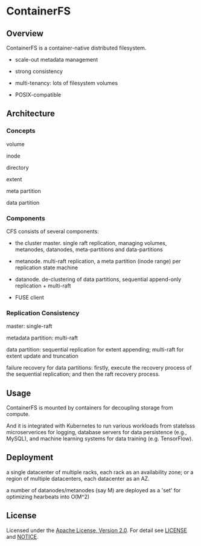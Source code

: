 # ContainerFS

## Overview

ContainerFS is a container-native distributed filesystem.

* scale-out metadata management

* strong consistency

* multi-tenancy: lots of filesystem volumes

* POSIX-compatible


## Architecture

### Concepts

volume

inode

directory

extent

meta partition

data partition

### Components

CFS consists of several components:

* the cluster master. single raft replication, managing volumes, metanodes, datanodes, meta-partitions and data-partitions

* metanode. multi-raft replication, a meta partition (inode range) per replication state machine

* datanode. de-clustering of data partitions, sequential append-only replication + multi-raft

* FUSE client

### Replication Consistency

master: single-raft

metadata partition: multi-raft

data partition: sequential replication for extent appending; multi-raft for extent update and truncation

failure recovery for data partitions: firstly, execute the recovery process of the sequential replication; and then the raft recovery process.


## Usage

ContainerFS is mounted by containers for decoupling storage from compute.

And it is integrated with Kubernetes to run various workloads from statelsss microserverices for logging, database servers for data persistence (e.g., MySQL), and machine learning systems for data training (e.g. TensorFlow).


## Deployment

a single datacenter of multiple racks, each rack as an availability zone; or a region of multiple datacenters, each datacenter as an AZ.

a number of datanodes/metanodes (say M) are deployed as a 'set' for optimizing hearbeats into O(M^2)

## License

Licensed under the [Apache License, Version 2.0](http://www.apache.org/licenses/LICENSE-2.0).
For detail see [LICENSE](LICENSE) and [NOTICE](NOTICE).
